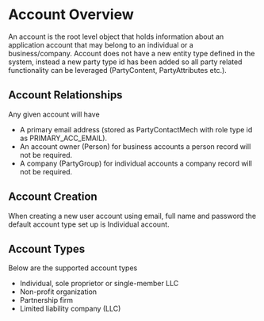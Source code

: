 # Account Overview

An account is the root level object that holds information about an application account that may belong to an individual
or a business/company. Account does not have a new entity type defined in the system, instead a new party type id
has been added so all party related functionality can be leveraged (PartyContent, PartyAttributes etc.).

## Account Relationships

Any given account will have 
- A primary email address (stored as PartyContactMech with role type id as PRIMARY_ACC_EMAIL).
- An account owner (Person) for business accounts a person record will not be required.
- A company (PartyGroup) for individual accounts a company record will not be required.


## Account Creation

When creating a new user account using email, full name and password the default account type set up is Individual account.

## Account Types

Below are the supported account types
- Individual, sole proprietor or single-member LLC
- Non-profit organization
- Partnership firm
- Limited liability company (LLC)